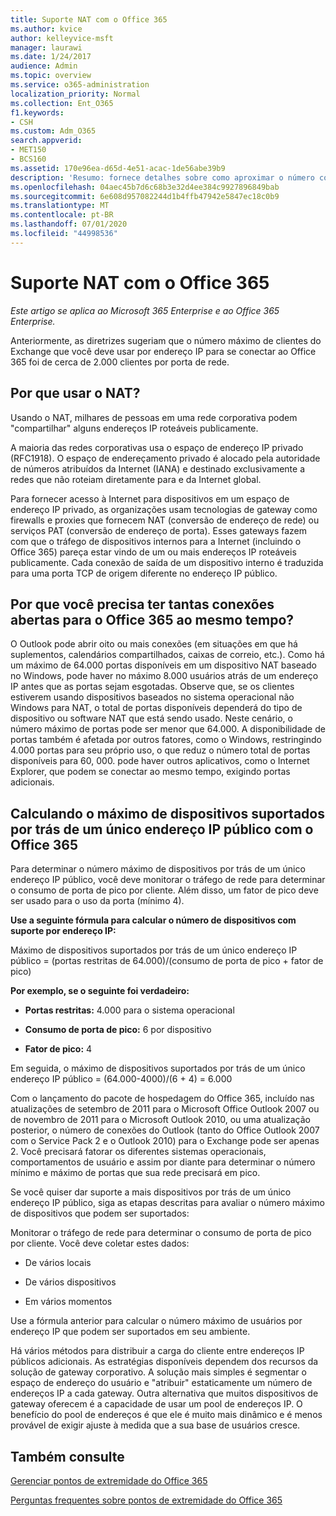 ```yaml
---
title: Suporte NAT com o Office 365
ms.author: kvice
author: kelleyvice-msft
manager: laurawi
ms.date: 1/24/2017
audience: Admin
ms.topic: overview
ms.service: o365-administration
localization_priority: Normal
ms.collection: Ent_O365
f1.keywords:
- CSH
ms.custom: Adm_O365
search.appverid:
- MET150
- BCS160
ms.assetid: 170e96ea-d65d-4e51-acac-1de56abe39b9
description: 'Resumo: fornece detalhes sobre como aproximar o número correto de clientes que você pode usar por endereço IP em sua organização usando a conversão de endereços de rede (NAT).'
ms.openlocfilehash: 04aec45b7d6c68b3e32d4ee384c9927896849bab
ms.sourcegitcommit: 6e608d957082244d1b4ffb47942e5847ec18c0b9
ms.translationtype: MT
ms.contentlocale: pt-BR
ms.lasthandoff: 07/01/2020
ms.locfileid: "44998536"
---
```

# <a name="nat-support-with-office-365"></a>Suporte NAT com o Office 365

*Este artigo se aplica ao Microsoft 365 Enterprise e ao Office 365 Enterprise.*

Anteriormente, as diretrizes sugeriam que o número máximo de clientes do Exchange que você deve usar por endereço IP para se conectar ao Office 365 foi de cerca de 2.000 clientes por porta de rede.
  
## <a name="why-use-nat"></a>Por que usar o NAT?

Usando o NAT, milhares de pessoas em uma rede corporativa podem "compartilhar" alguns endereços IP roteáveis publicamente.
  
A maioria das redes corporativas usa o espaço de endereço IP privado (RFC1918). O espaço de endereçamento privado é alocado pela autoridade de números atribuídos da Internet (IANA) e destinado exclusivamente a redes que não roteiam diretamente para e da Internet global.
  
Para fornecer acesso à Internet para dispositivos em um espaço de endereço IP privado, as organizações usam tecnologias de gateway como firewalls e proxies que fornecem NAT (conversão de endereço de rede) ou serviços PAT (conversão de endereço de porta). Esses gateways fazem com que o tráfego de dispositivos internos para a Internet (incluindo o Office 365) pareça estar vindo de um ou mais endereços IP roteáveis publicamente. Cada conexão de saída de um dispositivo interno é traduzida para uma porta TCP de origem diferente no endereço IP público. 
  
## <a name="why-do-you-need-to-have-so-many-connections-open-to-office-365-at-the-same-time"></a>Por que você precisa ter tantas conexões abertas para o Office 365 ao mesmo tempo?

O Outlook pode abrir oito ou mais conexões (em situações em que há suplementos, calendários compartilhados, caixas de correio, etc.). Como há um máximo de 64.000 portas disponíveis em um dispositivo NAT baseado no Windows, pode haver no máximo 8.000 usuários atrás de um endereço IP antes que as portas sejam esgotadas. Observe que, se os clientes estiverem usando dispositivos baseados no sistema operacional não Windows para NAT, o total de portas disponíveis dependerá do tipo de dispositivo ou software NAT que está sendo usado. Neste cenário, o número máximo de portas pode ser menor que 64.000. A disponibilidade de portas também é afetada por outros fatores, como o Windows, restringindo 4.000 portas para seu próprio uso, o que reduz o número total de portas disponíveis para 60, 000. pode haver outros aplicativos, como o Internet Explorer, que podem se conectar ao mesmo tempo, exigindo portas adicionais.
  
## <a name="calculating-maximum-supported-devices-behind-a-single-public-ip-address-with-office-365"></a>Calculando o máximo de dispositivos suportados por trás de um único endereço IP público com o Office 365

Para determinar o número máximo de dispositivos por trás de um único endereço IP público, você deve monitorar o tráfego de rede para determinar o consumo de porta de pico por cliente. Além disso, um fator de pico deve ser usado para o uso da porta (mínimo 4). 
  
 **Use a seguinte fórmula para calcular o número de dispositivos com suporte por endereço IP:**
  
Máximo de dispositivos suportados por trás de um único endereço IP público = (portas restritas de 64.000)/(consumo de porta de pico + fator de pico)
  
 **Por exemplo, se o seguinte foi verdadeiro:**
  
- **Portas restritas:** 4.000 para o sistema operacional

- **Consumo de porta de pico:** 6 por dispositivo

- **Fator de pico:** 4

Em seguida, o máximo de dispositivos suportados por trás de um único endereço IP público = (64.000-4000)/(6 + 4) = 6.000
  
Com o lançamento do pacote de hospedagem do Office 365, incluído nas atualizações de setembro de 2011 para o Microsoft Office Outlook 2007 ou de novembro de 2011 para o Microsoft Outlook 2010, ou uma atualização posterior, o número de conexões do Outlook (tanto do Office Outlook 2007 com o Service Pack 2 e o Outlook 2010) para o Exchange pode ser apenas 2. Você precisará fatorar os diferentes sistemas operacionais, comportamentos de usuário e assim por diante para determinar o número mínimo e máximo de portas que sua rede precisará em pico.
  
Se você quiser dar suporte a mais dispositivos por trás de um único endereço IP público, siga as etapas descritas para avaliar o número máximo de dispositivos que podem ser suportados:
  
Monitorar o tráfego de rede para determinar o consumo de porta de pico por cliente. Você deve coletar estes dados:
  
- De vários locais
    
- De vários dispositivos
    
- Em vários momentos
    
Use a fórmula anterior para calcular o número máximo de usuários por endereço IP que podem ser suportados em seu ambiente.
  
Há vários métodos para distribuir a carga do cliente entre endereços IP públicos adicionais. As estratégias disponíveis dependem dos recursos da solução de gateway corporativo. A solução mais simples é segmentar o espaço de endereço do usuário e "atribuir" estaticamente um número de endereços IP a cada gateway. Outra alternativa que muitos dispositivos de gateway oferecem é a capacidade de usar um pool de endereços IP. O benefício do pool de endereços é que ele é muito mais dinâmico e é menos provável de exigir ajuste à medida que a sua base de usuários cresce.
  
## <a name="see-also"></a>Também consulte

[Gerenciar pontos de extremidade do Office 365](https://support.office.com/article/99cab9d4-ef59-4207-9f2b-3728eb46bf9a)
  
[Perguntas frequentes sobre pontos de extremidade do Office 365](https://support.office.com/article/d4088321-1c89-4b96-9c99-54c75cae2e6d)
